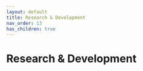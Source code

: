 ```yaml
---
layout: default
title: Research & Development
nav_order: 13
has_children: true
---
```


# Research & Development
